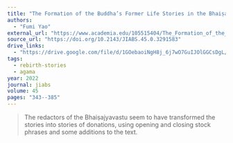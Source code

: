 ```yaml
---
title: "The Formation of the Buddha’s Former Life Stories in the Bhaiṣajyavastu of the Mūlasarvāstivāda Vinaya"
authors:
  - "Fumi Yao"
external_url: "https://www.academia.edu/105515404/The_Formation_of_the_Buddha_s_Former_Life_Stories_in_the_Bhai%E1%B9%A3ajyavastu_of_the_M%C5%ABlasarv%C4%81stiv%C4%81da_Vinaya"
source_url: "https://doi.org/10.2143/JIABS.45.0.3291583"
drive_links:
  - "https://drive.google.com/file/d/1GOebaoiNgH8j_6j7wO7GuIJOlGGCsDgL/view?usp=drivesdk"
tags:
  - rebirth-stories
  - agama
year: 2022
journal: jiabs
volume: 45
pages: "343--385"
---
```


> The redactors of the Bhaiṣajyavastu seem to have transformed the stories into stories of donations, using opening and closing stock phrases and some additions to the text.
